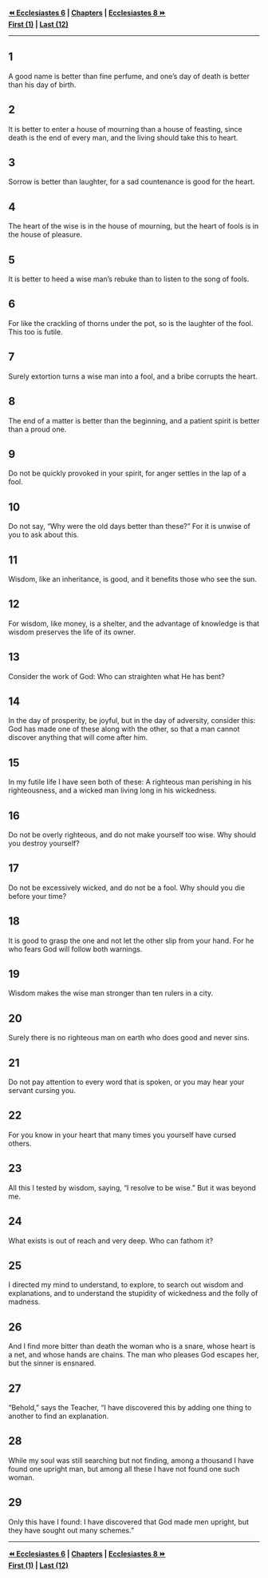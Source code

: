   
**[⏪ Ecclesiastes 6](./Ecclesiastes%206.md) | [Chapters](./_index.md) | [Ecclesiastes 8 ⏩](./Ecclesiastes%208.md)**  
**[First (1)](./Ecclesiastes%201.md) | [Last (12)](./Ecclesiastes%2012.md)**  
  
---  
  
## 1  
  
A good name is better than fine perfume, and one’s day of death is better than his day of birth.  
  
## 2  
  
It is better to enter a house of mourning than a house of feasting, since death is the end of every man, and the living should take this to heart.  
  
## 3  
  
Sorrow is better than laughter, for a sad countenance is good for the heart.  
  
## 4  
  
The heart of the wise is in the house of mourning, but the heart of fools is in the house of pleasure.  
  
## 5  
  
It is better to heed a wise man’s rebuke than to listen to the song of fools.  
  
## 6  
  
For like the crackling of thorns under the pot, so is the laughter of the fool. This too is futile.  
  
## 7  
  
Surely extortion turns a wise man into a fool, and a bribe corrupts the heart.  
  
## 8  
  
The end of a matter is better than the beginning, and a patient spirit is better than a proud one.  
  
## 9  
  
Do not be quickly provoked in your spirit, for anger settles in the lap of a fool.  
  
## 10  
  
Do not say, “Why were the old days better than these?” For it is unwise of you to ask about this.  
  
## 11  
  
Wisdom, like an inheritance, is good, and it benefits those who see the sun.  
  
## 12  
  
For wisdom, like money, is a shelter, and the advantage of knowledge is that wisdom preserves the life of its owner.  
  
## 13  
  
Consider the work of God: Who can straighten what He has bent?  
  
## 14  
  
In the day of prosperity, be joyful, but in the day of adversity, consider this: God has made one of these along with the other, so that a man cannot discover anything that will come after him.  
  
## 15  
  
In my futile life I have seen both of these: A righteous man perishing in his righteousness, and a wicked man living long in his wickedness.  
  
## 16  
  
Do not be overly righteous, and do not make yourself too wise. Why should you destroy yourself?  
  
## 17  
  
Do not be excessively wicked, and do not be a fool. Why should you die before your time?  
  
## 18  
  
It is good to grasp the one and not let the other slip from your hand. For he who fears God will follow both warnings.  
  
## 19  
  
Wisdom makes the wise man stronger than ten rulers in a city.  
  
## 20  
  
Surely there is no righteous man on earth who does good and never sins.  
  
## 21  
  
Do not pay attention to every word that is spoken, or you may hear your servant cursing you.  
  
## 22  
  
For you know in your heart that many times you yourself have cursed others.  
  
## 23  
  
All this I tested by wisdom, saying, “I resolve to be wise.” But it was beyond me.  
  
## 24  
  
What exists is out of reach and very deep. Who can fathom it?  
  
## 25  
  
I directed my mind to understand, to explore, to search out wisdom and explanations, and to understand the stupidity of wickedness and the folly of madness.  
  
## 26  
  
And I find more bitter than death the woman who is a snare, whose heart is a net, and whose hands are chains. The man who pleases God escapes her, but the sinner is ensnared.  
  
## 27  
  
“Behold,” says the Teacher, “I have discovered this by adding one thing to another to find an explanation.  
  
## 28  
  
While my soul was still searching but not finding, among a thousand I have found one upright man, but among all these I have not found one such woman.  
  
## 29  
  
Only this have I found: I have discovered that God made men upright, but they have sought out many schemes.”  
  
---  
  
**[⏪ Ecclesiastes 6](./Ecclesiastes%206.md) | [Chapters](./_index.md) | [Ecclesiastes 8 ⏩](./Ecclesiastes%208.md)**  
**[First (1)](./Ecclesiastes%201.md) | [Last (12)](./Ecclesiastes%2012.md)**  
